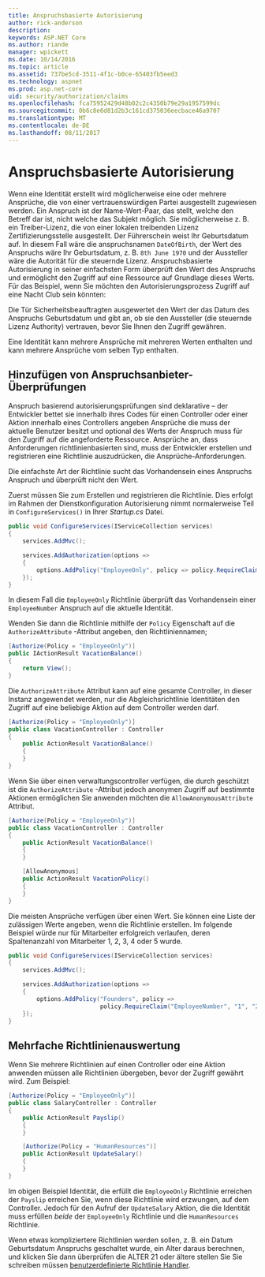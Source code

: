 ```yaml
---
title: Anspruchsbasierte Autorisierung
author: rick-anderson
description: 
keywords: ASP.NET Core
ms.author: riande
manager: wpickett
ms.date: 10/14/2016
ms.topic: article
ms.assetid: 737be5cd-3511-4f1c-b0ce-65403fb5eed3
ms.technology: aspnet
ms.prod: asp.net-core
uid: security/authorization/claims
ms.openlocfilehash: fca75952429d48b02c2c4350b79e29a1957599dc
ms.sourcegitcommit: 0b6c8e6d81d2b3c161cd375036eecbace46a9707
ms.translationtype: MT
ms.contentlocale: de-DE
ms.lasthandoff: 08/11/2017
---
```

# <a name="claims-based-authorization"></a>Anspruchsbasierte Autorisierung

<a name=security-authorization-claims-based></a>

Wenn eine Identität erstellt wird möglicherweise eine oder mehrere Ansprüche, die von einer vertrauenswürdigen Partei ausgestellt zugewiesen werden. Ein Anspruch ist der Name-Wert-Paar, das stellt, welche den Betreff dar ist, nicht welche das Subjekt möglich. Sie möglicherweise z. B. ein Treiber-Lizenz, die von einer lokalen treibenden Lizenz Zertifizierungsstelle ausgestellt. Der Führerschein weist Ihr Geburtsdatum auf. In diesem Fall wäre die anspruchsnamen `DateOfBirth`, der Wert des Anspruchs wäre Ihr Geburtsdatum, z. B. `8th June 1970` und der Aussteller wäre die Autorität für die steuernde Lizenz. Anspruchsbasierte Autorisierung in seiner einfachsten Form überprüft den Wert des Anspruchs und ermöglicht den Zugriff auf eine Ressource auf Grundlage dieses Werts. Für das Beispiel, wenn Sie möchten den Autorisierungsprozess Zugriff auf eine Nacht Club sein könnten:

Die Tür Sicherheitsbeauftragten ausgewertet den Wert der das Datum des Anspruchs Geburtsdatum und gibt an, ob sie den Aussteller (die steuernde Lizenz Authority) vertrauen, bevor Sie Ihnen den Zugriff gewähren.

Eine Identität kann mehrere Ansprüche mit mehreren Werten enthalten und kann mehrere Ansprüche vom selben Typ enthalten.

## <a name="adding-claims-checks"></a>Hinzufügen von Anspruchsanbieter-Überprüfungen

Anspruch basierend autorisierungsprüfungen sind deklarative – der Entwickler bettet sie innerhalb ihres Codes für einen Controller oder einer Aktion innerhalb eines Controllers angeben Ansprüche die muss der aktuelle Benutzer besitzt und optional des Werts der Anspruch muss für den Zugriff auf die angeforderte Ressource. Ansprüche an, dass Anforderungen richtlinienbasierten sind, muss der Entwickler erstellen und registrieren eine Richtlinie auszudrücken, die Ansprüche-Anforderungen.

Die einfachste Art der Richtlinie sucht das Vorhandensein eines Anspruchs Anspruch und überprüft nicht den Wert.

Zuerst müssen Sie zum Erstellen und registrieren die Richtlinie. Dies erfolgt im Rahmen der Dienstkonfiguration Autorisierung nimmt normalerweise Teil in `ConfigureServices()` in Ihrer *Startup.cs* Datei.

```csharp
public void ConfigureServices(IServiceCollection services)
{
    services.AddMvc();

    services.AddAuthorization(options =>
    {
        options.AddPolicy("EmployeeOnly", policy => policy.RequireClaim("EmployeeNumber"));
    });
}
```

In diesem Fall die `EmployeeOnly` Richtlinie überprüft das Vorhandensein einer `EmployeeNumber` Anspruch auf die aktuelle Identität.

Wenden Sie dann die Richtlinie mithilfe der `Policy` Eigenschaft auf die `AuthorizeAttribute` -Attribut angeben, den Richtliniennamen;

```csharp
[Authorize(Policy = "EmployeeOnly")]
public IActionResult VacationBalance()
{
    return View();
}
```

Die `AuthorizeAttribute` Attribut kann auf eine gesamte Controller, in dieser Instanz angewendet werden, nur die Abgleichsrichtlinie Identitäten den Zugriff auf eine beliebige Aktion auf dem Controller werden darf.

```csharp
[Authorize(Policy = "EmployeeOnly")]
public class VacationController : Controller
{
    public ActionResult VacationBalance()
    {
    }
}
```

Wenn Sie über einen verwaltungscontroller verfügen, die durch geschützt ist die `AuthorizeAttribute` -Attribut jedoch anonymen Zugriff auf bestimmte Aktionen ermöglichen Sie anwenden möchten die `AllowAnonymousAttribute` Attribut.

```csharp
[Authorize(Policy = "EmployeeOnly")]
public class VacationController : Controller
{
    public ActionResult VacationBalance()
    {
    }

    [AllowAnonymous]
    public ActionResult VacationPolicy()
    {
    }
}
```

Die meisten Ansprüche verfügen über einen Wert. Sie können eine Liste der zulässigen Werte angeben, wenn die Richtlinie erstellen. Im folgende Beispiel würde nur für Mitarbeiter erfolgreich verlaufen, deren Spaltenanzahl von Mitarbeiter 1, 2, 3, 4 oder 5 wurde.

```csharp
public void ConfigureServices(IServiceCollection services)
{
    services.AddMvc();

    services.AddAuthorization(options =>
    {
        options.AddPolicy("Founders", policy =>
                          policy.RequireClaim("EmployeeNumber", "1", "2", "3", "4", "5"));
    });
}
```

## <a name="multiple-policy-evaluation"></a>Mehrfache Richtlinienauswertung

Wenn Sie mehrere Richtlinien auf einen Controller oder eine Aktion anwenden müssen alle Richtlinien übergeben, bevor der Zugriff gewährt wird. Zum Beispiel:

```csharp
[Authorize(Policy = "EmployeeOnly")]
public class SalaryController : Controller
{
    public ActionResult Payslip()
    {
    }

    [Authorize(Policy = "HumanResources")]
    public ActionResult UpdateSalary()
    {
    }
}
```

Im obigen Beispiel Identität, die erfüllt die `EmployeeOnly` Richtlinie erreichen der `Payslip` erreichen Sie, wenn diese Richtlinie wird erzwungen, auf dem Controller. Jedoch für den Aufruf der `UpdateSalary` Aktion, die die Identität muss erfüllen *beide* der `EmployeeOnly` Richtlinie und die `HumanResources` Richtlinie.

Wenn etwas kompliziertere Richtlinien werden sollen, z. B. ein Datum Geburtsdatum Anspruchs geschaltet wurde, ein Alter daraus berechnen, und klicken Sie dann überprüfen die ALTER 21 oder ältere stellen Sie Sie schreiben müssen [benutzerdefinierte Richtlinie Handler](policies.md#security-authorization-policies-based).
